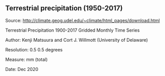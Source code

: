 ## Terrestrial precipitation (1950-2017)

Source: http://climate.geog.udel.edu/~climate/html_pages/download.html

Terrestrial Precipitation
1900-2017 Gridded Monthly Time Series

Author: Kenji Matsuura and Cort J. Willmott (University of Delaware)

Resolution: 0.5 0.5 degrees

Measure: mm (total)

Date: Dec 2020